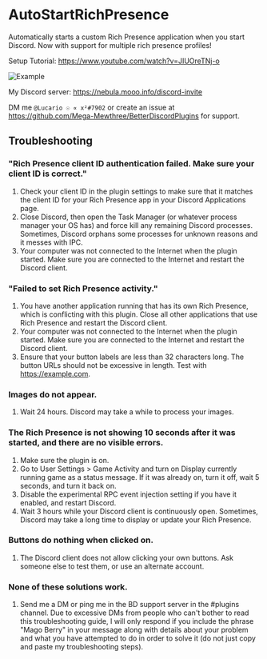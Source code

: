 # AutoStartRichPresence

Automatically starts a custom Rich Presence application when you start Discord. Now with support for multiple rich presence profiles!

Setup Tutorial: https://www.youtube.com/watch?v=JIUOreTNj-o

![Example](https://cdn.discordapp.com/attachments/444699521398865943/459432393598566420/unknown.png)

My Discord server: https://nebula.mooo.info/discord-invite

DM me `@Lucario ☉ ∝ x²#7902` or create an issue at https://github.com/Mega-Mewthree/BetterDiscordPlugins for support.

## Troubleshooting

### "Rich Presence client ID authentication failed. Make sure your client ID is correct."

1. Check your client ID in the plugin settings to make sure that it matches the client ID for your Rich Presence app in your Discord Applications page.
2. Close Discord, then open the Task Manager (or whatever process manager your OS has) and force kill any remaining Discord processes. Sometimes, Discord orphans some processes for unknown reasons and it messes with IPC.
3. Your computer was not connected to the Internet when the plugin started. Make sure you are connected to the Internet and restart the Discord client.

### "Failed to set Rich Presence activity."

1. You have another application running that has its own Rich Presence, which is conflicting with this plugin. Close all other applications that use Rich Presence and restart the Discord client.
2. Your computer was not connected to the Internet when the plugin started. Make sure you are connected to the Internet and restart the Discord client.
3. Ensure that your button labels are less than 32 characters long. The button URLs should not be excessive in length. Test with https://example.com.

### Images do not appear.

1. Wait 24 hours. Discord may take a while to process your images.

### The Rich Presence is not showing 10 seconds after it was started, and there are no visible errors.

1. Make sure the plugin is on.
2. Go to User Settings > Game Activity and turn on Display currently running game as a status message. If it was already on, turn it off, wait 5 seconds, and turn it back on.
3. Disable the experimental RPC event injection setting if you have it enabled, and restart Discord.
4. Wait 3 hours while your Discord client is continuously open. Sometimes, Discord may take a long time to display or update your Rich Presence.

### Buttons do nothing when clicked on.

1. The Discord client does not allow clicking your own buttons. Ask someone else to test them, or use an alternate account.

### None of these solutions work.

1. Send me a DM or ping me in the BD support server in the #plugins channel. Due to excessive DMs from people who can't bother to read this troubleshooting guide, I will only respond if you include the phrase "Mago Berry" in your message along with details about your problem and what you have attempted to do in order to solve it (do not just copy and paste my troubleshooting steps).

